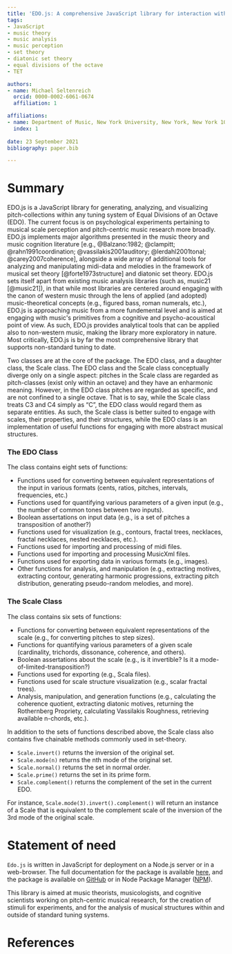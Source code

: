 ```yaml
---
title: 'EDO.js: A comprehensive JavaScript library for interaction with musical set theory in any tuning'
tags:
- JavaScript
- music theory
- music analysis
- music perception
- set theory
- diatonic set theory
- equal divisions of the octave
- TET

authors:
- name: Michael Seltenreich
  orcid: 0000-0002-6061-0674
  affiliation: 1

affiliations:
- name: Department of Music, New York University, New York, New York 10003
  index: 1
  
date: 23 September 2021
bibliography: paper.bib

---
```


# Summary

EDO.js is a JavaScript library for generating, analyzing, and visualizing pitch-collections within any tuning system of Equal 
Divisions of an Octave (EDO). The current focus is on psychological experiments pertaining to musical 
scale perception and pitch-centric music research more broadly. EDO.js implements major algorithms presented in the
music theory and music cognition literature [e.g., @Balzano:1982; @clampitt; @rahn1991coordination; @vassilakis2001auditory; @lerdahl2001tonal; @carey2007coherence], alongside a wide array of additional tools for analyzing and manipulating midi-data and melodies in the framework of musical set theory [@forte1973structure] and diatonic set theory. EDO.js sets itself apart from existing music analysis libraries (such as, music21 [@music21]), in that while most libraries are centered around engaging with the canon of western music through the lens of applied (and adopted) music-theoretical concepts (e.g., figured bass, roman numerals, etc.), EDO.js is approaching music from a more fundemental level and is aimed at engaging with music's primitives from a cognitive and psycho-acoustical point of view. As such, EDO.js provides analytical tools that can be applied also to non-western music, making the library more exploratory in nature. Most critically, EDO.js is by far the most comprehensive library that supports non-standard tuning to date.

Two classes are at the core of the package. The EDO class, and a daughter class, the Scale class. The EDO class and the Scale class conceptually diverge only on a single aspect: pitches in the Scale class are regarded as pitch-classes (exist only within an octave) and they have an enharmonic meaning. However, in the EDO class pitches are regarded as specific, and are not confined to a single octave. That is to say, while the Scale class treats C3 and C4 simply as “C”, the EDO class would regard them as separate entities. As such, the Scale class is better suited to engage with scales, their properties, and their structures, while the EDO class is an implementation of useful functions for engaging with more abstract musical structures.

### The EDO Class

The class contains eight sets of functions:

 * Functions used for converting between equivalent representations of the input in various formats (cents, ratios, pitches, intervals, frequencies, etc.)
 * Functions used for quantifying various parameters of a given input (e.g., the number of common tones between two inputs).
 * Boolean assertations on input data (e.g., is a set of pitches a transposition of another?) 
 * Functions used for visualization (e.g., contours, fractal trees, necklaces, fractal necklaces, nested necklaces, etc.). 
 * Functions used for importing and processing of midi files.
 * Functions used for importing and processing MusicXml files.
 * Functions used for exporting data in various formats (e.g., images).
 * Other functions for analysis, and manipulation (e.g., extracting motives, extracting contour, generating harmonic progressions, extracting pitch distribution, generating pseudo-random melodies, and more). 

### The Scale Class

The class contains six sets of functions:

 * Functions for converting between equivalent representations of the scale (e.g., for converting pitches to step sizes). 
 * Functions for quantifying various parameters of a given scale (cardinality, trichords, dissonance, coherence, and others).
 * Boolean assertations about the scale (e.g., is it invertible? Is it a mode-of-limited-transposition?)
 * Functions used for exporting (e.g., Scala files). 
 * Functions used for scale structure visualization (e.g., scalar fractal trees). 
 * Analysis, manipulation, and generation functions (e.g., calculating the coherence quotient, extracting diatonic motives, returning the Rothernberg Propriety, calculating Vassilakis Roughness, retrieving available n-chords, etc.). 

In addition to the sets of functions described above, the Scale class also contains five chainable methods commonly used in set-theory.

 * `Scale.invert()` returns the inversion of the original set.
 * `Scale.mode(n)` returns the nth mode of the original set.
 * `Scale.normal()` returns the set in normal order.
 * `Scale.prime()` returns the set in its prime form.
 * `Scale.complement()` returns the complement of the set in the current EDO.

For instance, `Scale.mode(3).invert().complement()` will return an instance of a Scale that is equivalent to the complement scale of the inversion of the 3rd mode of the original scale. 

# Statement of need

`Edo.js` is written in JavaScript for deployment on a Node.js server or in a web-browser. The full documentation for the package is available [here](https://michaelsel.github.io/edoJS), and the package is available on [GitHub](https://github.com/MichaelSel/edoJS) or in Node Package Manager ([NPM](https://www.npmjs.com/package/edo.js)).

This library is aimed at music theorists, musicologists, and cognitive scientists working on pitch-centric musical research, for the creation of stimuli for experiments, and for the analysis of musical structures within and outside of standard tuning systems.

# References
